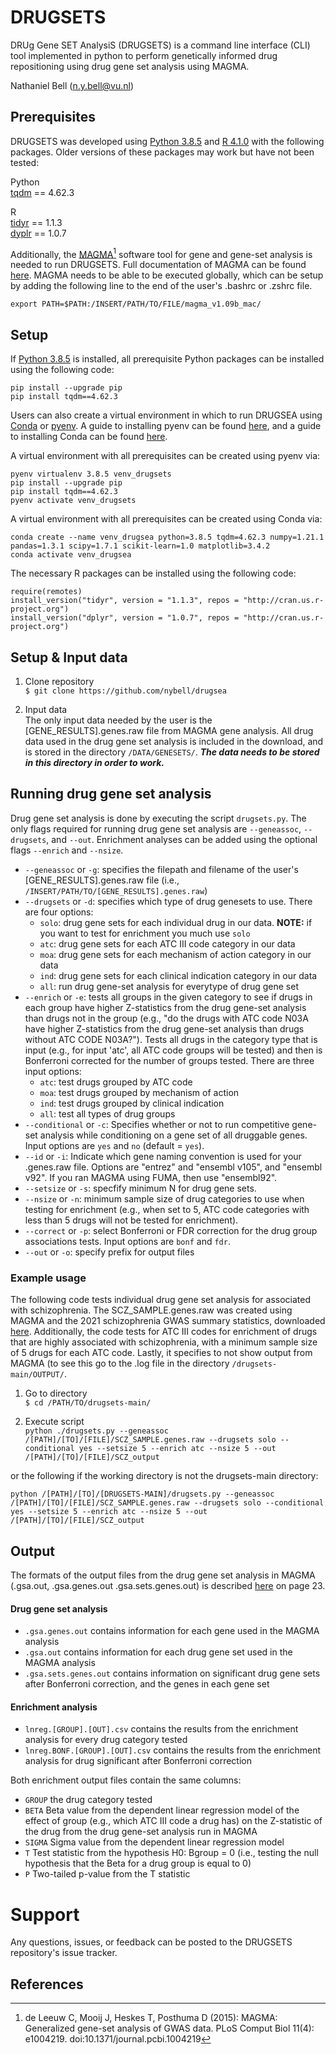 # DRUGSETS
DRUg Gene SET AnalysiS (DRUGSETS) is a command line interface (CLI) tool implemented in python to perform genetically informed drug repositioning using drug gene set analysis using MAGMA.

Nathaniel Bell (n.y.bell@vu.nl)

## Prerequisites    
DRUGSETS was developed using [Python 3.8.5](https://www.python.org/) and [R 4.1.0](https://www.r-project.org/) with the following packages. Older versions of these packages may work but have not been tested:    

Python  
[tqdm](https://tqdm.github.io) == 4.62.3   

R  
[tidyr](https://tidyr.tidyverse.org/) == 1.1.3  
[dyplr](https://dplyr.tidyverse.org/) == 1.0.7  
   
Additionally, the [MAGMA](https://ctg.cncr.nl/software/magma)[^1] software tool for gene and gene-set analysis is needed to run DRUGSETS. Full documentation of MAGMA can be found [here](https://ctg.cncr.nl/software/MAGMA/doc/manual_v1.09.pdf). MAGMA needs to be able to be executed globally, which can be setup by adding the following line to the end of the user's .bashrc or .zshrc file.    
   
`export PATH=$PATH:/INSERT/PATH/TO/FILE/magma_v1.09b_mac/`   
   
## Setup   
   
If [Python 3.8.5](https://www.python.org/) is installed, all prerequisite Python packages can be installed using the following code:    
   
```
pip install --upgrade pip  
pip install tqdm==4.62.3  
```
   
Users can also create a virtual environment in which to run DRUGSEA using [Conda](https://www.anaconda.com/products/individual) or [pyenv](https://github.com/pyenv/pyenv). A guide to installing pyenv can be found [here](https://github.com/pyenv/pyenv), and a guide to installing Conda can be found [here](https://docs.anaconda.com/anaconda/navigator/tutorials/index.html).    
   
A virtual environment with all prerequisites can be created using pyenv via:    
    
```
pyenv virtualenv 3.8.5 venv_drugsets  
pip install --upgrade pip  
pip install tqdm==4.62.3  
pyenv activate venv_drugsets   
```   
A virtual environment with all prerequisites can be created using Conda via:    
   
```   
conda create --name venv_drugsea python=3.8.5 tqdm=4.62.3 numpy=1.21.1 pandas=1.3.1 scipy=1.7.1 scikit-learn=1.0 matplotlib=3.4.2
conda activate venv_drugsea
```   

The necessary R packages can be installed using the following code:

```
require(remotes)
install_version("tidyr", version = "1.1.3", repos = "http://cran.us.r-project.org")
install_version("dplyr", version = "1.0.7", repos = "http://cran.us.r-project.org")
```

## Setup & Input data     
   
1. Clone repository    
`$ git clone https://github.com/nybell/drugsea`   
   
2. Input data  
The only input data needed by the user is the [GENE_RESULTS].genes.raw file from MAGMA gene analysis. All drug data used in the drug gene set analysis is included in the download, and is stored in the directory `/DATA/GENESETS/`. ***The data needs to be stored in this directory in order to work.***    
   
## Running drug gene set analysis   
    
Drug gene set analysis is done by executing the script `drugsets.py`. The only flags required for running drug gene set analysis are `--geneassoc`, `--drugsets`, and `--out`. Enrichment analyses can be added using the optional flags `--enrich` and `--nsize`.     

* `--geneassoc` or `-g`: specifies the filepath and filename of the user's [GENE_RESULTS].genes.raw file (i.e., `/INSERT/PATH/TO/[GENE_RESULTS].genes.raw`)
* `--drugsets` or `-d`: specifies which type of drug genesets to use. There are four options:
    * `solo`: drug gene sets for each individual drug in our data. **NOTE:** if you want to test for enrichment you much use `solo`
    * `atc`: drug gene sets for each ATC III code category in our data 
    * `moa`: drug gene sets for each mechanism of action category in our data 
    * `ind`: drug gene sets for each clinical indication category in our data 
    * `all`: run drug gene-set analysis for everytype of drug gene set  
* `--enrich` or `-e`: tests all groups in the given category to see if drugs in each group have higher Z-statistics from the drug gene-set analysis than drugs not in the group (e.g., "do the drugs with ATC code N03A have higher Z-statistics from the drug gene-set analysis than drugs without ATC CODE N03A?"). Tests all drugs in the category type that is input (e.g., for input 'atc', all ATC code groups will be tested) and then is Bonferroni corrected for the number of groups tested. There are three input options:
    * `atc`: test drugs grouped by ATC code 
    * `moa`: test drugs grouped by mechanism of action 
    * `ind`: test drugs grouped by clinical indication 
    * `all`: test all types of drug groups
* `--conditional` or `-c`: Specifies whether or not to run competitive gene-set analysis while conditioning on a gene set of all druggable genes. Input options are `yes` and `no` (default = `yes`).
* `--id` or `-i`: Indicate which gene naming convention is used for your .genes.raw file. Options are "entrez" and "ensembl v105", and "ensembl v92". If you ran MAGMA using FUMA, then use "ensembl92".
* `--setsize` or `-s`: specfify minimum N for drug gene sets. 
* `--nsize` or `-n`: minimum sample size of drug categories to use when testing for enrichment (e.g., when set to 5, ATC code categories with less than 5 drugs will not be tested for enrichment). 
* `--correct` or `-p`: select Bonferroni or FDR correction for the drug group associations tests. Input options are `bonf` and `fdr`.     
* `--out` or `-o`: specify prefix for output files  
    
### Example usage    
    
The following code tests individual drug gene set analysis for associated with schizophrenia. The SCZ_SAMPLE.genes.raw was created using MAGMA and the 2021 schizophrenia GWAS summary statistics, downloaded [here](https://www.med.unc.edu/pgc/download-results/). Additionally, the code tests for ATC III codes for enrichment of drugs that are highly associated with schizophrenia, with a minimum sample size of 5 drugs for each ATC code. Lastly, it specifies to not show output from MAGMA (to see this go to the .log file in the directory `/drugsets-main/OUTPUT/`.       
  
1. Go to directory      
`$ cd /PATH/TO/drugsets-main/`     
  
2. Execute script    
`python ./drugsets.py --geneassoc /[PATH]/[TO]/[FILE]/SCZ_SAMPLE.genes.raw --drugsets solo --conditional yes --setsize 5 --enrich atc --nsize 5 --out /[PATH]/[TO]/[FILE]/SCZ_output`  

or the following if the working directory is not the drugsets-main directory:  

`python /[PATH]/[TO]/[DRUGSETS-MAIN]/drugsets.py --geneassoc /[PATH]/[TO]/[FILE]/SCZ_SAMPLE.genes.raw --drugsets solo --conditional yes --setsize 5 --enrich atc --nsize 5 --out /[PATH]/[TO]/[FILE]/SCZ_output`   
    
## Output    
   
The formats of the output files from the drug gene set analysis in MAGMA (.gsa.out, .gsa.genes.out .gsa.sets.genes.out) is described [here](https://ctg.cncr.nl/software/MAGMA/doc/manual_v1.09.pdf) on page 23.    
    
#### Drug gene set analysis
* `.gsa.genes.out` contains information for each gene used in the MAGMA analysis   
* `.gsa.out` contains information for each drug gene set used in the MAGMA analysis    
* `.gsa.sets.genes.out` contains information on significant drug gene sets after Bonferroni correction, and the genes in each gene set  
    
#### Enrichment analysis 
* `lnreg.[GROUP].[OUT].csv` contains the results from the enrichment analysis for every drug category tested
* `lnreg.BONF.[GROUP].[OUT].csv` contains the results from the enrichment analysis for drug significant after Bonferroni correction   
  
Both enrichment output files contain the same columns:
* `GROUP` the drug category tested 
* `BETA` Beta value from the dependent linear regression model of the effect of group (e.g., which ATC III code a drug has) on the Z-statistic of the drug from the drug gene-set analysis run in MAGMA
* `SIGMA` Sigma value from the dependent linear regression model
* `T` Test statistic from the hypothesis H0: Bgroup = 0 (i.e., testing the null hypothesis that the Beta for a drug group is equal to 0)
* `P` Two-tailed p-value from the T statistic


# Support   
   
Any questions, issues, or feedback can be posted to the DRUGSETS repository's issue tracker.   


## References 
 [^1]: de Leeuw C, Mooij J, Heskes T, Posthuma D (2015): MAGMA: Generalized gene-set analysis of GWAS data. PLoS Comput Biol 11(4): e1004219. doi:10.1371/journal.pcbi.1004219

